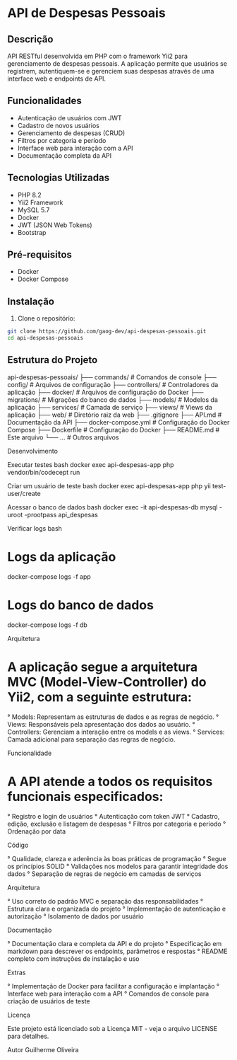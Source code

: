 # API de Despesas Pessoais

## Descrição

API RESTful desenvolvida em PHP com o framework Yii2 para gerenciamento de despesas pessoais. A aplicação permite que usuários se registrem, autentiquem-se e gerenciem suas despesas através de uma interface web e endpoints de API.

## Funcionalidades

- Autenticação de usuários com JWT
- Cadastro de novos usuários
- Gerenciamento de despesas (CRUD)
- Filtros por categoria e período
- Interface web para interação com a API
- Documentação completa da API

## Tecnologias Utilizadas

- PHP 8.2
- Yii2 Framework
- MySQL 5.7
- Docker
- JWT (JSON Web Tokens)
- Bootstrap

## Pré-requisitos

- Docker
- Docker Compose

## Instalação

1. Clone o repositório:

```bash
git clone https://github.com/gaog-dev/api-despesas-pessoais.git
cd api-despesas-pessoais
```

## Estrutura do Projeto

api-despesas-pessoais/
├── commands/           # Comandos de console
├── config/             # Arquivos de configuração
├── controllers/        # Controladores da aplicação
├── docker/             # Arquivos de configuração do Docker
├── migrations/         # Migrações do banco de dados
├── models/             # Modelos da aplicação
├── services/           # Camada de serviço
├── views/              # Views da aplicação
├── web/                # Diretório raiz da web
├── .gitignore
├── API.md              # Documentação da API
├── docker-compose.yml  # Configuração do Docker Compose
├── Dockerfile          # Configuração do Docker
├── README.md           # Este arquivo
└── ...                 # Outros arquivos

Desenvolvimento

Executar testes
bash
docker exec api-despesas-app php vendor/bin/codecept run

Criar um usuário de teste
bash
docker exec api-despesas-app php yii test-user/create <username> <password>

Acessar o banco de dados
bash
docker exec -it api-despesas-db mysql -uroot -prootpass api_despesas

Verificar logs
bash
# Logs da aplicação
docker-compose logs -f app

# Logs do banco de dados
docker-compose logs -f db

Arquitetura

# A aplicação segue a arquitetura MVC (Model-View-Controller) do Yii2, com a seguinte estrutura:

° Models: Representam as estruturas de dados e as regras de negócio.
° Views: Responsáveis pela apresentação dos dados ao usuário.
° Controllers: Gerenciam a interação entre os models e as views.
° Services: Camada adicional para separação das regras de negócio.

Funcionalidade

# A API atende a todos os requisitos funcionais especificados:

° Registro e login de usuários
° Autenticação com token JWT
° Cadastro, edição, exclusão e listagem de despesas
° Filtros por categoria e período
° Ordenação por data

Código

° Qualidade, clareza e aderência às boas práticas de programação
° Segue os princípios SOLID
° Validações nos modelos para garantir integridade dos dados
° Separação de regras de negócio em camadas de serviços

Arquitetura

° Uso correto do padrão MVC e separação das responsabilidades
° Estrutura clara e organizada do projeto
° Implementação de autenticação e autorização
° Isolamento de dados por usuário

Documentação

° Documentação clara e completa da API e do projeto
° Especificação em markdown para descrever os endpoints, parâmetros e respostas
° README completo com instruções de instalação e uso

Extras

° Implementação de Docker para facilitar a configuração e implantação
° Interface web para interação com a API
° Comandos de console para criação de usuários de teste

Licença

Este projeto está licenciado sob a Licença MIT - veja o arquivo LICENSE para detalhes.

Autor
Guilherme Oliveira